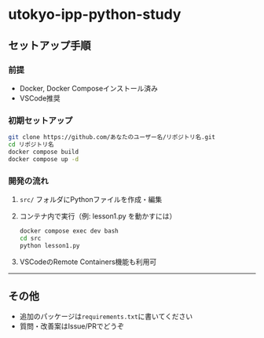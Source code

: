 # utokyo-ipp-python-study

## セットアップ手順

### 前提
- Docker, Docker Composeインストール済み
- VSCode推奨

### 初期セットアップ

```sh
git clone https://github.com/あなたのユーザー名/リポジトリ名.git
cd リポジトリ名
docker compose build
docker compose up -d
```

### 開発の流れ

1. `src/` フォルダにPythonファイルを作成・編集
2. コンテナ内で実行（例: lesson1.py を動かすには）

   ```sh
   docker compose exec dev bash
   cd src
   python lesson1.py
   ```
3. VSCodeのRemote Containers機能も利用可

---

## その他
- 追加のパッケージは`requirements.txt`に書いてください
- 質問・改善案はIssue/PRでどうぞ